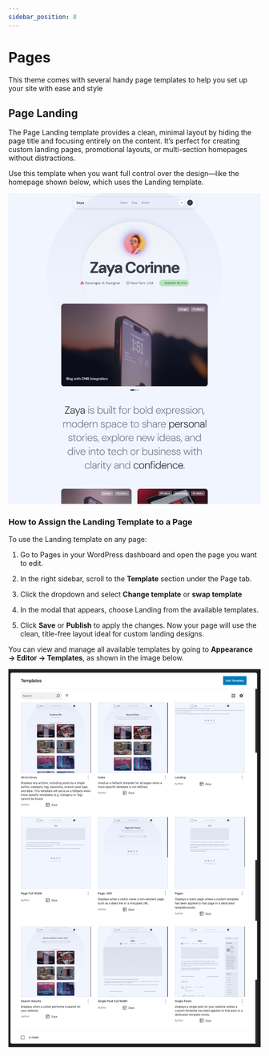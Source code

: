 ```yaml
---
sidebar_position: 8
---
```

# Pages
This theme comes with several handy page templates to help you set up your site with ease and style

## Page Landing
The Page Landing template provides a clean, minimal layout by hiding the page title and focusing entirely on the content. It’s perfect for creating custom landing pages, promotional layouts, or multi-section homepages without distractions.

Use this template when you want full control over the design—like the homepage shown below, which uses the Landing template.

![page landing](/img/zaya/homepage.jpg)

### How to Assign the Landing Template to a Page
To use the Landing template on any page:

1. Go to Pages in your WordPress dashboard and open the page you want to edit.

2. In the right sidebar, scroll to the **Template** section under the Page tab.

3. Click the dropdown and select **Change template** or **swap template**
4. In the modal that appears, choose Landing from the available templates.

5. Click **Save** or **Publish** to apply the changes.
Now your page will use the clean, title-free layout ideal for custom landing designs.

You can view and manage all available templates by going to **Appearance → Editor → Templates**, as shown in the image below.

![templates](/img/zaya/templates.jpg)